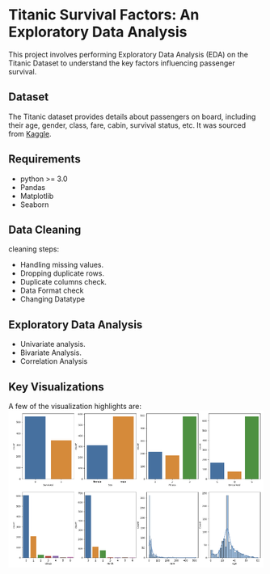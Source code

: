 # Titanic Survival Factors: An Exploratory Data Analysis
This project involves performing Exploratory Data Analysis (EDA) on the Titanic Dataset to understand the key factors influencing passenger survival.
## Dataset
The Titanic dataset provides details about passengers on board, including their age, gender, class, fare, cabin, survival status, etc. It was sourced from [Kaggle](https://www.kaggle.com/datasets/yasserh/titanic-dataset).
## Requirements
* python >= 3.0
* Pandas
* Matplotlib
* Seaborn
## Data Cleaning
cleaning steps:
* Handling missing values.
* Dropping duplicate rows.
* Duplicate columns check.
* Data Format check
* Changing Datatype
## Exploratory Data Analysis
* Univariate analysis.
* Bivariate Analysis.
*  Correlation Analysis
## Key Visualizations
A few of the visualization highlights are:
![Correlation Heatmap](img/univariate.png)

